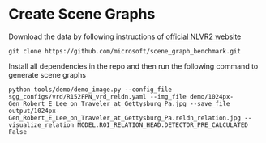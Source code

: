 # Create Scene Graphs

Download the data by following instructions of [official NLVR2 website](https://lil.nlp.cornell.edu/nlvr/)

```
git clone https://github.com/microsoft/scene_graph_benchmark.git
```
Install all dependencies in the repo and then run the following command to generate scene graphs

```
python tools/demo/demo_image.py --config_file sgg_configs/vrd/R152FPN_vrd_reldn.yaml --img_file demo/1024px-Gen_Robert_E_Lee_on_Traveler_at_Gettysburg_Pa.jpg --save_file output/1024px-Gen_Robert_E_Lee_on_Traveler_at_Gettysburg_Pa.reldn_relation.jpg --visualize_relation MODEL.ROI_RELATION_HEAD.DETECTOR_PRE_CALCULATED False 
```



